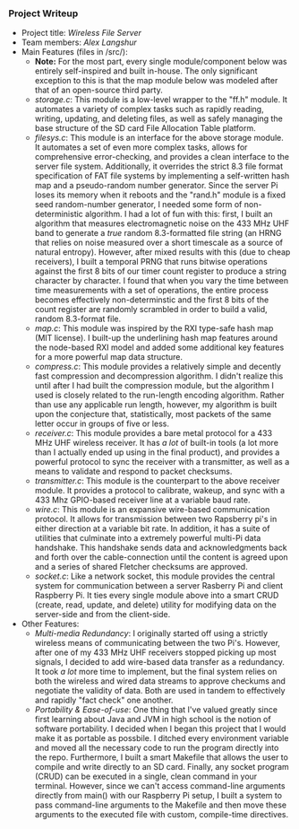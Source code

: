 ### Project Writeup

* Project title: *Wireless File Server*
* Team members: *Alex Langshur*
* Main Features (files in /src/):
  - **Note:** For the most part, every single module/component below was entirely self-inspired and built in-house. The only significant exception to this is that the map module below was modeled after that of an open-source third party.
  - *storage.c*: This module is a low-level wrapper to the "ff.h" module. It automates a variety of complex tasks such as rapidly reading, writing, updating, and deleting files, as well as safely managing the base structure of the SD card File Allocation Table platform.
  - *filesys.c*: This module is an interface for the above storage module. It automates a set of even more complex tasks, allows for comprehensive error-checking, and provides a clean interface to the server file system. Additionally, it overrides the strict 8.3 file format specification of FAT file systems by implementing a self-written hash map and a pseudo-random number generator. Since the server Pi loses its memory when it reboots and the "rand.h" module is a fixed seed random-number generator, I needed some form of non-deterministic algorithm. I had a lot of fun with this: first, I built an algorithm that measures electromagnetic noise on the 433 MHz UHF band to generate a *true* random 8.3-formatted file string (an HRNG that relies on noise measured over a short timescale as a source of natural entropy). However, after mixed results with this (due to cheap receivers), I built a temporal PRNG that runs bitwise operations against the first 8 bits of our timer count register to produce a string character by character. I found that when you vary the time between time measurements with a set of operations, the entire process becomes effectively non-determinstic and the first 8 bits of the count register are randomly scrambled in order to build a valid, random 8.3-format file.
  - *map.c*: This module was inspired by the RXI type-safe hash map (MIT license). I built-up the underlining hash map features around the node-based RXI model and added some additional key features for a more powerful map data structure. 
  - *compress.c*: This module provides a relatively simple and decently fast compression and decompression algorithm. I didn't realize this until after I had built the compression module, but the algorithm I used is closely related to the run-length encoding algorithm. Rather than use any applicable run length, however, my algorithm is built upon the conjecture that, statistically, most packets of the same letter occur in groups of five or less.
  - *receiver.c*: This module provides a bare metal protocol for a 433 MHz UHF wireless receiver. It has *a lot* of built-in tools (a lot more than I actually ended up using in the final product), and provides a powerful protocol to sync the receiver with a transmitter, as well as a means to validate and respond to packet checksums.
  - *transmitter.c*: This module is the counterpart to the above receiver module. It provides a protocol to calibrate, wakeup, and sync with a 433 Mhz GPIO-based receiver line at a variable baud rate. 
  - *wire.c*: This module is an expansive wire-based communication protocol. It allows for transmission between two Rapsberry pi's in either direction at a variable bit rate. In addition, it has a suite of utilities that culminate into a extremely powerful multi-Pi data handshake. This handshake sends data and acknowledgments back and forth over the cable-connection until the content is agreed upon and a series of shared Fletcher checksums are approved.
  - *socket.c*: Like a network socket, this module provides the central system for communication between a server Rasberry Pi and client Raspberry Pi. It ties every single module above into a smart CRUD (create, read, update, and delete) utility for modifying data on the server-side and from the client-side.
* Other Features:
  - *Multi-media Redundancy*: I originally started off using a strictly wireless means of communicating between the two Pi's. However, after one of my 433 MHz UHF receivers stopped picking up most signals, I decided to add wire-based data transfer as a redundancy. It took *a lot* more time to implement, but the final system relies on both the wireless and wired data streams to approve checkums and negotiate the validity of data. Both are used in tandem to effectively and rapidly "fact check" one another.
  - *Portability & Ease-of-use*: One thing that I've valued greatly since first learning about Java and JVM in high school is the notion of software portability. I decided when I began this project that I would make it as portable as possbile. I ditched every environment variable and moved all the necessary code to run the program directly into the repo. Furthermore, I built a smart Makefile that allows the user to compile and write directly to an SD card. Finally, any socket program (CRUD) can be executed in a single, clean command in your terminal. However, since we can't access command-line arguments directly from main() with our Raspberry Pi setup, I built a system to pass command-line arguments to the Makefile and then move these  arguments to the executed file with custom, compile-time directives. 
  
